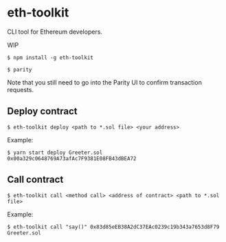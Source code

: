 # eth-toolkit
CLI tool for Ethereum developers.

WIP

    $ npm install -g eth-toolkit

    $ parity
    
Note that you still need to go into the Parity UI to confirm transaction requests.

## Deploy contract
`$ eth-toolkit deploy <path to *.sol file> <your address>`

Example:

    $ yarn start deploy Greeter.sol 0x00a329c0648769A73afAc7F9381E08FB43dBEA72

## Call contract
`$ eth-toolkit call <method call> <address of contract> <path to *.sol file>`

Example:

    $ eth-toolkit call "say()" 0x83d85eEB38A2dC37EAc0239c19b343a7653d8F79 Greeter.sol
